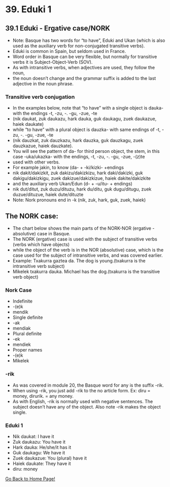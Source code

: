 # 39. Eduki 1

## 39.1 Eduki - Ergative case/NORK

*   Note: Basque has two words for “to have”, Eduki and Ukan (which is also used as the auxiliary verb for non-conjugated transitive verbs).
*   Eduki is common in Spain, but seldom used in France.
*   Word order in Basque can be very flexible, but normally for transitive verbs it is Subject-Object-Verb (SOV).
*   As with intransitive verbs, when adjectives are used, they follow the noun,
*   the noun doesn’t change and the grammar suffix is added to the last adjective in the noun phrase.

### Transitive verb conjugation

*   In the examples below, note that “to have” with a single object is dauka- with the endings -t, -zu, -. -gu, -zue, -te
*   (nik daukat, zuk daukazu, hark dauka, guk daukagu, zuek daukazue, haiek daukate)
*   while “to have” with a plural object is dauzka- with same endings of -t, -zu, -. -gu, -zue, -te
*   (nik dauzkat, zuk dauzkazu, hark dauzka, guk dauzkagu, zuek dauzkazue, haiek dauzkate).
*   You will see the pattern of da- for third person object, the stem, in this case -uka/ukazka- with the endings, -t, -zu, -. -gu, -zue, -(z)te
*   used with other verbs.
*   For example jakin, to know (da- + -ki/kizki- +endings
*   nik dakit/dakizkit, zuk dakizu/dakizkizu, hark daki/dakizki, guk dakigu/dakizkigu, zuek dakizue/dakizkizue, haiek dakite/dakizkite
*   and the auxiliary verb Ukan/Edun (d- + -u/itu- + endings)
*   nik dut/ditut, zuk duzu/dituzu, hark du/ditu, guk dugu/ditugu, zuek duzue/dituzue, haiek dute/dituzte
*   Note: Nork pronouns end in -k (nik, zuk, hark, guk, zuek, haiek)

## The NORK case:

*   The chart below shows the main parts of the NORK-NOR (ergative -absolutive) case in Basque.
*   The NORK (ergative) case is used with the subject of transitive verbs (verbs which have objects)
*   while the object of the verb is in the NOR (absolutive) case, which is the case used for the subject of intransitive verbs, and was covered earlier.
*   Example: Txakurra gaztea da. The dog is young.(txakurra is the intransitive verb subject)
*   Mikelek txakurra dauka. Michael has the dog.(txakurra is the transitive verb object)

### Nork Case

*   Indefinite
*   -(e)k
*   mendik
*   Single definite
*   -ak
*   mendiak
*   Plural definite
*   -ek
*   mendiek
*   Proper names
*   -(e)k
*   Mikelek

### -rik

*   As was covered in module 20, the Basque word for any is the suffix -rik.
*   When using -rik, you just add -rik to the no article form. Ex: diru = money, dirurik. = any money.
*   As with English, -rik is normally used with negative sentences. The subject doesn’t have any of the object. Also note -rik makes the object single.

### Eduki 1

*   Nik daukat: I have it
*   Zuk daukazu: You have it
*   Hark dauka: He/she/it has it
*   Guk daukagu: We have it
*   Zuek daukazue: You (plural) have it
*   Haiek daukate: They have it
*   diru: money

[ Go Back to Home Page!](..)